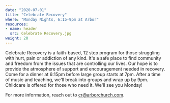 ```yaml
---
date: "2020-07-01"
title: "Celebrate Recovery"
where: "Monday Nights, 6:15-9pm at Arbor"
resources:
- name: header
  src: Celebrate Recovery.jpg
weight: 20
---
```


Celebrate Recovery is a faith-based, 12 step program for those struggling with hurt, pain or addiction of any kind. It's a safe place to find community and freedom from the issues that are controlling our lives. Our hope is to provide the atmosphere of support and encouragement needed in recovery.  Come for a dinner at 6:15pm before large group starts at 7pm. After a time of music and teaching, we'll break into groups and wrap up by 9pm. Childcare is offered for those who need it. We'll see you Monday!

For more information, reach out to cr@arborchurch.com.


